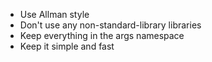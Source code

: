 * Use Allman style
* Don't use any non-standard-library libraries
* Keep everything in the args namespace
* Keep it simple and fast
